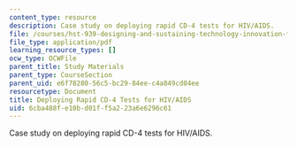 ```yaml
---
content_type: resource
description: Case study on deploying rapid CD-4 tests for HIV/AIDS.
file: /courses/hst-939-designing-and-sustaining-technology-innovation-for-global-health-practice-spring-2008/6cba488fe10bd01ff5a223a6e6296c61_cd4.pdf
file_type: application/pdf
learning_resource_types: []
ocw_type: OCWFile
parent_title: Study Materials
parent_type: CourseSection
parent_uid: e6f78280-56c5-bc29-84ee-c4a849cd04ee
resourcetype: Document
title: Deploying Rapid CD-4 Tests for HIV/AIDS
uid: 6cba488f-e10b-d01f-f5a2-23a6e6296c61
---
```

Case study on deploying rapid CD-4 tests for HIV/AIDS.

